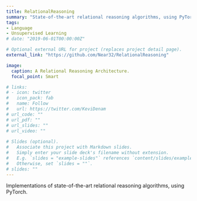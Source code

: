 ```yaml
---
title: RelationalReasoning
summary: "State-of-the-art relational reasoning algorithms, using PyTorch."
tags:
- Language
- Unsupervised Learning
# date: "2019-06-01T00:00:00Z"

# Optional external URL for project (replaces project detail page).
external_link: "https://github.com/Near32/RelationalReasoning"

image:
  caption: A Relational Reasoning Architecture.
  focal_point: Smart

# links:
# - icon: twitter
#   icon_pack: fab
#   name: Follow
#   url: https://twitter.com/KeviDenam
# url_code: ""
# url_pdf: ""
# url_slides: ""
# url_video: ""
 
# Slides (optional).
#   Associate this project with Markdown slides.
#   Simply enter your slide deck's filename without extension.
#   E.g. `slides = "example-slides"` references `content/slides/example-slides.md`.
#   Otherwise, set `slides = ""`.
# slides: ""
---
```


Implementations of state-of-the-art relational reasoning algorithms, using PyTorch.
